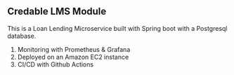 ## Credable LMS Module
This is a Loan Lending Microservice built with Spring boot with a Postgresql database.
1. Monitoring with Prometheus & Grafana
2. Deployed on an Amazon EC2 instance
3. CI/CD with Github Actions